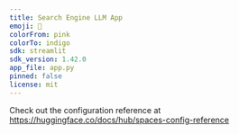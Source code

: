 ```yaml
---
title: Search Engine LLM App
emoji: 🦀
colorFrom: pink
colorTo: indigo
sdk: streamlit
sdk_version: 1.42.0
app_file: app.py
pinned: false
license: mit
---
```


Check out the configuration reference at https://huggingface.co/docs/hub/spaces-config-reference

